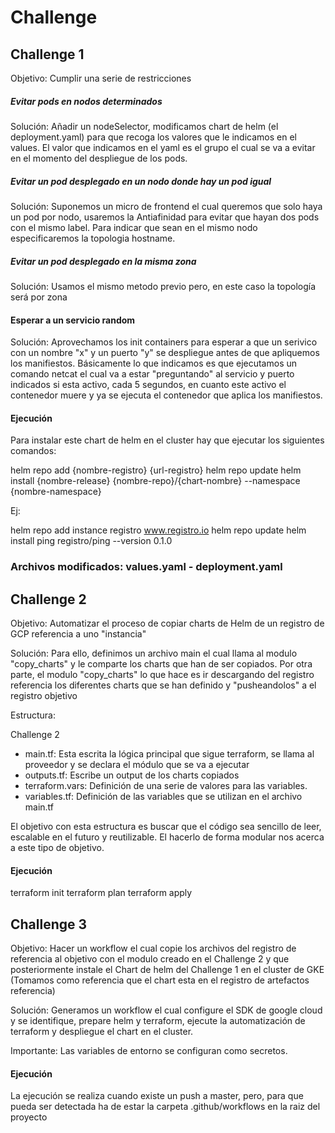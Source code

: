 # Challenge

## Challenge 1

Objetivo: Cumplir una serie de restricciones

##### Evitar pods en nodos determinados

Solución: Añadir un nodeSelector, modificamos chart de helm (el deployment.yaml) para que recoga los valores que le indicamos en el values. El valor que indicamos en el yaml es el grupo el cual se va a evitar en el momento del despliegue de los pods.

##### Evitar un pod desplegado en un nodo donde hay un pod igual

Solución: Suponemos un micro de frontend el cual queremos que solo haya un pod por nodo, usaremos la Antiafinidad para evitar que hayan dos pods con el mismo label. Para indicar que sean en el mismo nodo especificaremos la topologia hostname.

##### Evitar un pod desplegado en la misma zona

Solución: Usamos el mismo metodo previo pero, en este caso la topología será por zona

#### Esperar a un servicio random

Solución: Aprovechamos los init containers para esperar a que un serivico con un nombre "x" y un puerto "y" se despliegue antes de que apliquemos los manifiestos.
Básicamente lo que indicamos es que ejecutamos un comando netcat el cual va a estar "preguntando" al servicio y puerto indicados si esta activo, cada 5 segundos, en cuanto este activo el contenedor muere y ya se ejecuta el contenedor que aplica los manifiestos.

#### Ejecución

Para instalar este chart de helm en el cluster hay que ejecutar los siguientes comandos:

helm repo add {nombre-registro} {url-registro}
helm repo update
helm install {nombre-release} {nombre-repo}/{chart-nombre} --namespace {nombre-namespace}

Ej:

helm repo add instance registro www.registro.io
helm repo update
helm install ping registro/ping --version 0.1.0

### Archivos modificados: values.yaml - deployment.yaml

## Challenge 2

Objetivo: Automatizar el proceso de copiar charts de Helm de un registro de GCP referencia a uno "instancia"

Solución: Para ello, definimos un archivo main el cual llama al modulo "copy_charts" y le comparte los charts que han de ser copiados.
Por otra parte, el modulo "copy_charts" lo que hace es ir descargando del registro referencia los diferentes charts que se han definido y "pusheandolos" a el registro objetivo

Estructura:

Challenge 2

- main.tf: Esta escrita la lógica principal que sigue terraform, se llama al proveedor y se declara el módulo que se va a ejecutar
- outputs.tf: Escribe un output de los charts copiados
- terraform.vars: Definición de una serie de valores para las variables.
- variables.tf: Definición de las variables que se utilizan en el archivo main.tf

El objetivo con esta estructura es buscar que el código sea sencillo de leer, escalable en el futuro y reutilizable. El hacerlo de forma modular nos acerca a este tipo de objetivo.

#### Ejecución

terraform init
terraform plan
terraform apply

## Challenge 3

Objetivo: Hacer un workflow el cual copie los archivos del registro de referencia al objetivo con el modulo creado en el Challenge 2 y que posteriormente instale el Chart de helm del Challenge 1 en el cluster de GKE (Tomamos como referencia que el chart esta en el registro de artefactos referencia)

Solución: Generamos un workflow el cual configure el SDK de google cloud y se identifique, prepare helm y terraform, ejecute la automatización de terraform y despliegue el chart en el cluster.

Importante: Las variables de entorno se configuran como secretos.

#### Ejecución

La ejecución se realiza cuando existe un push a master, pero, para que pueda ser detectada ha de estar la carpeta .github/workflows en la raiz del proyecto
